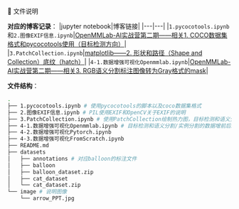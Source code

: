 📁 文件说明

**对应的博客记录**：
|jupyter notebook|博客链接|
|---|---|
|`1.pycocotools.ipynb`和`2.图像EXIF信息.ipynb`|[OpenMMLab-AI实战营第二期——相关1. COCO数据集格式和pycocotools使用（目标检测方向）](https://stitch.blog.csdn.net/article/details/131167203)|
|`3.PatchCollection.ipynb`|[matplotlib——2. 形状和路径（Shape and Collection）底纹（hatch）](https://stitch.blog.csdn.net/article/details/131331616)|
|`4-1.数据增强可视化Openmmlab.ipynb`|[OpenMMLab-AI实战营第二期——相关3. RGB语义分割标注图像转为Gray格式的mask](https://blog.csdn.net/Castlehe/article/details/131454699)|

**文件结构**：
```bash
.
├── 1.pycocotools.ipynb # 使用pycocotools的脚本以及coco数据集格式
├── 2.图像EXIF信息.ipynb # PIL使用EXIF和OpenCV关于EXIF的说明  
├── 3.PatchCollection.ipynb # 使用PatchCollection绘制热力图，目标检测和语义分割标签显示（box/seg+标签类别文字）
├── 4-1.数据增强可视化Openmmlab.ipynb # 目标检测和语义分割/实例分割的数据增前后结果可视化，及RGB转为语义mask图像
├── 4-2.数据增强可视化Pytorch.ipynb
├── 4-3.数据增强可视化FromScratch.ipynb
├── README.md
├── datasets
│   ├── annotations # 对应balloon的标注文件
│   ├── balloon
│   ├── balloon_dataset.zip
│   ├── cat_dataset
│   └── cat_dataset.zip
└── image # 说明图像
    └── arrow_PPT.jpg
```